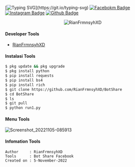 [![Typing SVG](https://readme-typing-svg.herokuapp.com?font=Koulen&size=25&duration=5000&color=light&center=true&vCenter=true&multiline=true&width=600&lines=Selamat+Datang+Digithub+Rian+XD+Jangan+Lupa+Follow!)](https://git.io/typing-svg)
[![Facebokm Badge](https://img.shields.io/badge/-Facebook-blue?style=flat&logo=Facebook&logoColor=white&link=https://www.facebook.com/yanriann404/)](https://www.facebook.com/yanriann404) [![Instagram Badge](https://img.shields.io/badge/-Instagram-f01397?style=flat&logo=Instagram&logoColor=white&link=https://www.instagram.com/rianfirmnsyh/)](https://www.instagram.com/rianfirmnsyh/)  [![Github Badge](https://img.shields.io/badge/-Github-black?style=flat&logo=Github&logoColor=white&link=https://github.com/RianFrmnsyhXD/)](https://github.com/RianFrmnsyhXD)
<p align="center"> <img src="https://komarev.com/ghpvc/?username=RianFrmnsyhXD&label=Profile%20views&color=0e75b6&style=flat" alt="RianFrmnsyhXD"/></p>

#### Developer Tools
- [RianFrmnsyhXD](https://github.com/RianFrmnsyhXD)

#### Instalasi Tools
``` bash
$ pkg update && pkg upgrade
$ pkg install python
$ pip install requests
$ pip install bs4
$ pip install rich
$ git clone https://github.com/RianFrmnsyhXD/BotShare
$ cd BotShare
$ ls
$ git pull
$ python run1.py
```

#### Menu Tools
![Screenshot_20221105-085913](https://user-images.githubusercontent.com/106524091/200096110-4f1a9ad8-a328-44d8-bbae-5e9764d549fd.png)

#### Infomation Tools
``` 
Author     : RianFrmnsyhXD
Tools      : Bot Share Facebook
Created on : 5-November-2022
```

